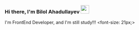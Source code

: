 ### Hi there, I'm Bilol Ahadullayev <img src="https://media.giphy.com/media/hvRJCLFzcasrR4ia7z/giphy.gif" width="27px">

I'm FrontEnd Developer, and I'm still study!!! <font-size: 21px;>
